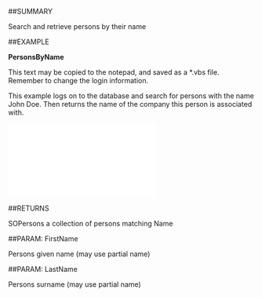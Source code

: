 

##SUMMARY

Search and retrieve persons by their name


##EXAMPLE

**PersonsByName**


This text may be copied to the notepad, and saved as a *.vbs file. Remember to change the login information.
 
This example logs on to the database and search for persons with the name John Doe.  Then returns the name of the company this person is associated with. 


![](../../Examples/vbs/SOFind.PersonsByName.vbs.txt)




##RETURNS

SOPersons a collection of persons matching Name





##PARAM: FirstName

Persons given name (may use partial name)





##PARAM: LastName

Persons surname (may use partial name)



